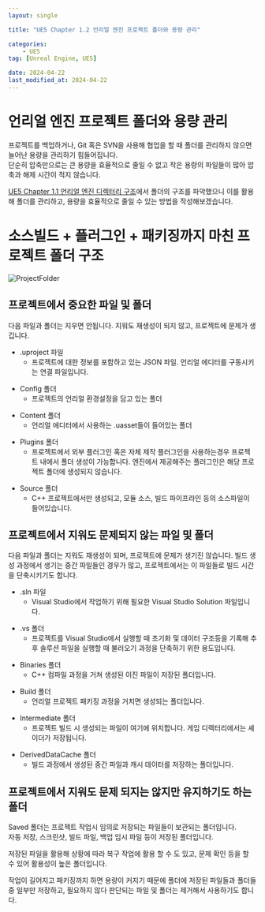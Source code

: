 ```yaml
---
layout: single

title: "UE5 Chapter 1.2 언리얼 엔진 프로젝트 폴더와 용량 관리"

categories:
    - UE5
tag: [Unreal Engine, UE5]

date: 2024-04-22
last_modified_at: 2024-04-22
---
```


# 언리얼 엔진 프로젝트 폴더와 용량 관리

프로젝트를 백업하거나, Git 혹은 SVN을 사용해 협업을 할 때 폴더를 관리하지 않으면 늘어난 용량을 관리하기 힘들어집니다.  
단순히 압축만으로는 큰 용량을 효율적으로 줄일 수 없고 작은 용량의 파일들이 많아 압축과 해제 시간이 적지 않습니다.

[UE5 Chapter 1.1 언리얼 엔진 디렉터리 구조]({{site.url}}/ue5/chapter1-1/)에서 폴더의 구조를 파악했으니 이를 활용해 폴더를 관리하고, 용량을 효율적으로 줄일 수 있는 방법을 작성해보겠습니다.

# 소스빌드 + 플러그인 + 패키징까지 마친 프로젝트 폴더 구조

![ProjectFolder]({{site.url}}/images/ue5/ue5/2024-04-22-chapter1-2/ProjectFolder.PNG)

## 프로젝트에서 중요한 파일 및 폴더

다음 파일과 폴더는 지우면 안됩니다. 지워도 재생성이 되지 않고, 프로젝트에 문제가 생깁니다.

+ .uproject 파일
    + 프로젝트에 대한 정보를 포함하고 있는 JSON 파일. 언리얼 에디터를 구동시키는 연결 파일입니다.
- Config 폴더
    - 프로젝트의 언리얼 환경설정을 담고 있는 폴더
+ Content 폴더
    + 언리얼 에디터에서 사용하는 .uasset들이 들어있는 폴더
- Plugins 폴더
    - 프로젝트에서 외부 플러그인 혹은 자체 제작 플러그인을 사용하는경우 프로젝트 내에서 폴더 생성이 가능합니다. 엔진에서 제공해주는 플러그인은 해당 프로젝트 폴더에 생성되지 않습니다.
+ Source 폴더
    + C++ 프로젝트에서만 생성되고, 모듈 소스, 빌드 파이프라인 등의 소스파일이 들어있습니다.

## 프로젝트에서 지워도 문제되지 않는 파일 및 폴더

다음 파일과 폴더는 지워도 재생성이 되며, 프로젝트에 문제가 생기진 않습니다. 
빌드 생성 과정에서 생기는 중간 파일들인 경우가 많고, 프로젝트에서는 이 파일들로 빌드 시간을 단축시키기도 합니다.

+ .sln 파일
    + Visual Studio에서 작업하기 위해 필요한 Visual Studio Solution 파일입니다.
- .vs 폴더
    - 프로젝트를 Visual Studio에서 실행할 때 초기화 및 데이터 구조등을 기록해 추후 솔루션 파일을 실행할 때 불러오기 과정을 단축하기 위한 용도입니다.
+ Binaries 폴더
    + C++ 컴파일 과정을 거쳐 생성된 이진 파일이 저장된 폴더입니다.
- Build 폴더
    - 언리얼 프로젝트 패키징 과정을 거치면 생성되는 폴더입니다.
+ Intermediate 폴더
    + 프로젝트 빌드 시 생성되는 파일이 여기에 위치합니다. 게임 디렉터리에서는 셰이더가 저장됩니다.
- DerivedDataCache 폴더
    - 빌드 과정에서 생성된 중간 파일과 캐시 데이터를 저장하는 폴더입니다.

## 프로젝트에서 지워도 문제 되지는 않지만 유지하기도 하는 폴더

Saved 폴더는 프로젝트 작업시 임의로 저장되는 파일들이 보관되는 폴더입니다.  
자동 저장, 스크린샷, 빌드 파일, 백업 임시 파일 등이 저장된 폴더입니다.

저장된 파일을 활용해 상황에 따라 복구 작업에 활용 할 수 도 있고, 문제 확인 등을 할 수 있어 활용성이 높은 폴더입니다.  

작업이 길어지고 패키징까지 하면 용량이 커지기 때문에 폴더에 저장된 파일들과 폴더들 중 일부만 저장하고, 필요하지 않다 판단되는 파일 및 폴더는 제거해서 사용하기도 합니다.